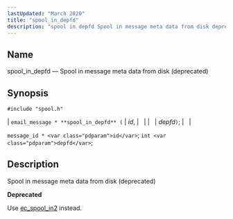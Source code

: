 ```yaml
---
lastUpdated: "March 2020"
title: "spool_in_depfd"
description: "spool in depfd Spool in message meta data from disk deprecated email message spool in depfd id depfd message id id int depfd Spool in message meta data from disk deprecated Use ec spool in 2 instead..."
---
```


<a name="apis.spool_in_depfd"></a> 
## Name

spool_in_depfd — Spool in message meta data from disk (deprecated)

## Synopsis

`#include "spool.h"`

| `email_message * **spool_in_depfd** (` | <var class="pdparam">id</var>, |   |
|   | <var class="pdparam">depfd</var>`)`; |   |

`message_id * <var class="pdparam">id</var>`;
`int <var class="pdparam">depfd</var>`;<a name="idp62662896"></a> 
## Description

Spool in message meta data from disk (deprecated)

**<a name="idp62664128"></a> Deprecated**

Use [ec_spool_in2](/momentum/3/3-api/apis-ec-spool-in-2) instead.
